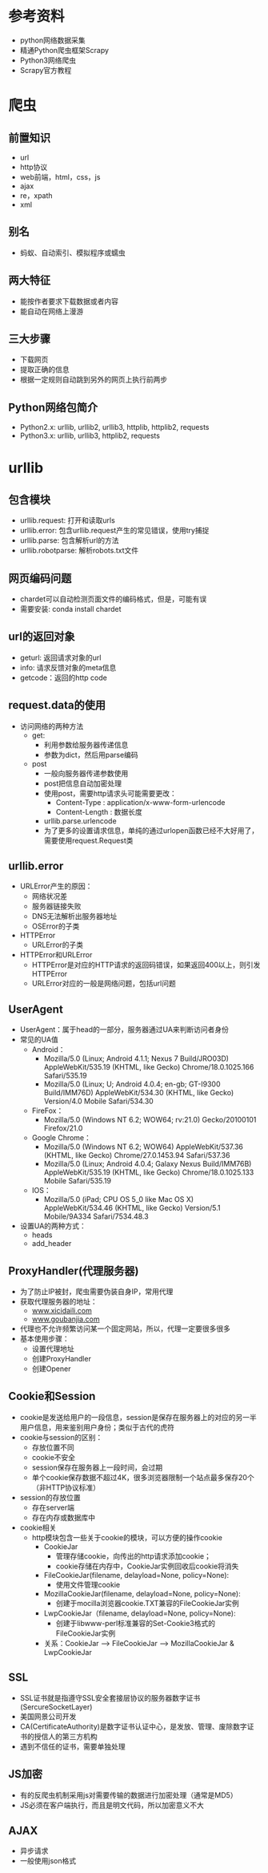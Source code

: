 # 参考资料
- python网络数据采集
- 精通Python爬虫框架Scrapy
- Python3网络爬虫
- Scrapy官方教程

# 爬虫
## 前置知识
- url
- http协议
- web前端，html，css，js
- ajax
- re，xpath
- xml
## 别名
- 蚂蚁、自动索引、模拟程序或蠕虫
## 两大特征
- 能按作者要求下载数据或者内容
- 能自动在网络上漫游
## 三大步骤
- 下载网页
- 提取正确的信息
- 根据一定规则自动跳到另外的网页上执行前两步
## Python网络包简介
- Python2.x: urllib, urllib2, urllib3, httplib, httplib2, requests
- Python3.x: urllib, urllib3, httplib2, requests

# urllib
## 包含模块
- urllib.request: 打开和读取urls
- urllib.error: 包含urllib.request产生的常见错误，使用try捕捉
- urllib.parse: 包含解析url的方法
- urllib.robotparse: 解析robots.txt文件
## 网页编码问题
- chardet可以自动检测页面文件的编码格式，但是，可能有误
- 需要安装: conda install chardet
## url的返回对象
- geturl: 返回请求对象的url
- info: 请求反馈对象的meta信息
- getcode：返回的http code
## request.data的使用
- 访问网络的两种方法
    - get:
        - 利用参数给服务器传递信息
        - 参数为dict，然后用parse编码
    - post
        - 一般向服务器传递参数使用
        - post把信息自动加密处理
        - 使用post，需要http请求头可能需要更改：
            - Content-Type : application/x-www-form-urlencode
            - Content-Length : 数据长度
        - urllib.parse.urlencode
        - 为了更多的设置请求信息，单纯的通过urlopen函数已经不大好用了，需要使用request.Request类
## urllib.error
- URLError产生的原因：
    - 网络状况差
    - 服务器链接失败
    - DNS无法解析出服务器地址
    - OSError的子类
- HTTPError
    - URLError的子类
- HTTPError和URLError
    - HTTPError是对应的HTTP请求的返回码错误，如果返回400以上，则引发HTTPError
    - URLError对应的一般是网络问题，包括url问题
## UserAgent
- UserAgent：属于head的一部分，服务器通过UA来判断访问者身份
- 常见的UA值
    - Android：
        - Mozilla/5.0 (Linux; Android 4.1.1; Nexus 7 Build/JRO03D) AppleWebKit/535.19 (KHTML, like Gecko) Chrome/18.0.1025.166 Safari/535.19
        - Mozilla/5.0 (Linux; U; Android 4.0.4; en-gb; GT-I9300 Build/IMM76D) AppleWebKit/534.30 (KHTML, like Gecko) Version/4.0 Mobile Safari/534.30       
    - FireFox：
        - Mozilla/5.0 (Windows NT 6.2; WOW64; rv:21.0) Gecko/20100101 Firefox/21.0
    - Google Chrome：
        - Mozilla/5.0 (Windows NT 6.2; WOW64) AppleWebKit/537.36 (KHTML, like Gecko) Chrome/27.0.1453.94 Safari/537.36
        - Mozilla/5.0 (Linux; Android 4.0.4; Galaxy Nexus Build/IMM76B) AppleWebKit/535.19 (KHTML, like Gecko) Chrome/18.0.1025.133 Mobile Safari/535.19
    - IOS：
        - Mozilla/5.0 (iPad; CPU OS 5_0 like Mac OS X) AppleWebKit/534.46 (KHTML, like Gecko) Version/5.1 Mobile/9A334 Safari/7534.48.3
- 设置UA的两种方式：
    - heads
    - add_header
## ProxyHandler(代理服务器)
- 为了防止IP被封，爬虫需要伪装自身IP，常用代理
- 获取代理服务器的地址：
    - www.xicidaili.com
    - www.goubanjia.com
- 代理也不允许频繁访问某一个固定网站，所以，代理一定要很多很多
- 基本使用步骤：
    - 设置代理地址
    - 创建ProxyHandler
    - 创建Opener
## Cookie和Session
- cookie是发送给用户的一段信息，session是保存在服务器上的对应的另一半用户信息，用来鉴别用户身份；类似于古代的虎符
- cookie与session的区别：
    - 存放位置不同
    - cookie不安全
    - session保存在服务器上一段时间，会过期
    - 单个cookie保存数据不超过4K，很多浏览器限制一个站点最多保存20个（非HTTP协议标准）
- session的存放位置
    - 存在server端
    - 存在内存或数据库中
- cookie相关
    - http模块包含一些关于cookie的模块，可以方便的操作cookie
        - CookieJar
            - 管理存储cookie，向传出的http请求添加cookie；
            - cookie存储在内存中，CookieJar实例回收后cookie将消失
        - FileCookieJar(filename, delayload=None, policy=None):
            - 使用文件管理cookie
        - MozillaCookieJar(filename, delayload=None, policy=None):
            - 创建于mocilla浏览器cookie.TXT兼容的FileCookieJar实例
        - LwpCookieJar（filename, delayload=None, policy=None):
            - 创建于libwww-perl标准兼容的Set-Cookie3格式的FileCookieJar实例
        - 关系：CookieJar --> FileCookieJar --> MozillaCookieJar & LwpCookieJar
## SSL
- SSL证书就是指遵守SSL安全套接层协议的服务器数字证书(SercureSocketLayer)
- 美国网景公司开发
- CA(CertificateAuthority)是数字证书认证中心，是发放、管理、废除数字证书的授信人的第三方机构
- 遇到不信任的证书，需要单独处理
## JS加密
- 有的反爬虫机制采用js对需要传输的数据进行加密处理（通常是MD5）
- JS必须在客户端执行，而且是明文代码，所以加密意义不大
## AJAX
- 异步请求
- 一般使用json格式
